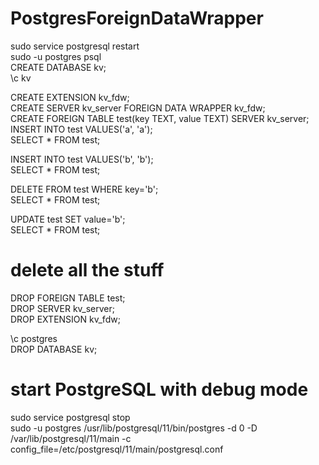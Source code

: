 # PostgresForeignDataWrapper

sudo service postgresql restart  
sudo -u postgres psql  
CREATE DATABASE kv;  
\c kv  

CREATE EXTENSION kv_fdw;  
CREATE SERVER kv_server FOREIGN DATA WRAPPER kv_fdw;  
CREATE FOREIGN TABLE test(key TEXT, value TEXT) SERVER kv_server;  
INSERT INTO test VALUES('a', 'a');  
SELECT * FROM test;  

INSERT INTO test VALUES('b', 'b');  
SELECT * FROM test;  

DELETE FROM test WHERE key='b';  
SELECT * FROM test;  

UPDATE test SET value='b';  
SELECT * FROM test;  
  
# delete all the stuff
DROP FOREIGN TABLE test;  
DROP SERVER kv_server;  
DROP EXTENSION kv_fdw;  
  
\c postgres  
DROP DATABASE kv;  

# start PostgreSQL with debug mode
sudo service postgresql stop  
sudo -u postgres /usr/lib/postgresql/11/bin/postgres -d 0 -D /var/lib/postgresql/11/main -c config_file=/etc/postgresql/11/main/postgresql.conf  
